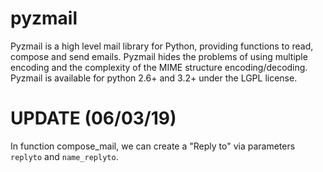 pyzmail
=======

Pyzmail is a high level mail library for Python, providing functions to read, compose and send emails.
Pyzmail hides the problems of using multiple encoding and the complexity of the MIME structure encoding/decoding.
Pyzmail is available for python 2.6+ and 3.2+ under the LGPL license.

UPDATE (06/03/19)
======
In function compose_mail, we can create a "Reply to" via parameters `replyto` and `name_replyto`.

